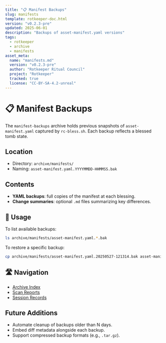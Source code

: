 ```yaml
---
title: "📋 Manifest Backups"
slug: manifests
template: rotkeeper-doc.html
version: "v0.2.3-pre"
updated: 2025-06-01
description: "Backups of asset-manifest.yaml versions"
tags:
  - rotkeeper
  - archive
  - manifests
asset_meta:
  name: "manifests.md"
  version: "v0.2.3-pre"
  author: "Rotkeeper Ritual Council"
  project: "Rotkeeper"
  tracked: true
  license: "CC-BY-SA-4.2-unreal"
---
```


# 📋 Manifest Backups

<!-- The council’s ledger of manifest evolution -->

The `manifest-backups` archive holds previous snapshots of `asset-manifest.yaml` captured by `rc-bless.sh`. Each backup reflects a blessed tomb state.

## Location

- Directory: `archive/manifests/`
- Naming: `asset-manifest.yaml.YYYYMMDD-HHMMSS.bak`

## Contents

- **YAML backups**: full copies of the manifest at each blessing.
- **Change summaries**: optional `.md` files summarizing key differences.

## 🧭 Usage

<!-- How to restore or inspect backups -->

To list available backups:

```bash
ls archive/manifests/asset-manifest.yaml.*.bak
```

To restore a specific backup:

```bash
cp archive/manifests/asset-manifest.yaml.20250527-121314.bak asset-manifest.yaml
```

## 🛣️ Navigation

<!-- Quick links within Archive -->
- [Archive Index](archive/index.html)
- [Scan Reports](archive/scan-reports.html)
- [Session Records](archive/records.html)

## Future Additions

<!-- Aspirational rites for manifest backups -->
- Automate cleanup of backups older than N days.
- Embed diff metadata alongside each backup.
- Support compressed backup formats (e.g., `.tar.gz`).